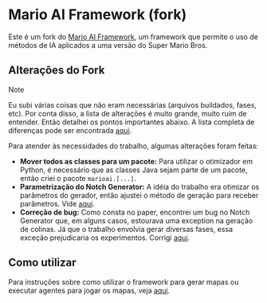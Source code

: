 # Mario AI Framework (fork)
Este é um fork do [Mario AI Framework](https://github.com/amidos2006/Mario-AI-Framework), um framework que permite o uso de métodos de IA aplicados a uma versão do Super Mario Bros.

## Alterações do Fork
> [!NOTE]  
> Eu subi várias coisas que não eram necessárias (arquivos buildados, fases, etc). Por conta disso, a lista de alterações é muito grande, muito ruim de entender. Então detalhei os pontos importantes abaixo. A lista completa de diferenças pode ser encontrada [aqui](https://github.com/VitorPeixoto/Mario-AI-Framework/commit/dc863139c189e3a7502818b0287ea5ac120f5f9d).

Para atender às necessidades do trabalho, algumas alterações foram feitas:
- **Mover todos as classes para um pacote:** Para utilizar o otimizador em Python, é necessário que as classes Java sejam parte de um pacote, então criei o pacote  `marioai.[...]`.
- **Parametrização do Notch Generator:** A idéia do trabalho era otimizar os parâmetros do gerador, então ajustei o método de geração para receber parâmetros. Vide [aqui](https://github.com/VitorPeixoto/Mario-AI-Framework/commit/dc863139c189e3a7502818b0287ea5ac120f5f9d#diff-fe20369f56f515ba8f1e509a90bd7db0a3ab5365dc8de79d1f52b6c1f23e1e03R310-R317).
- **Correção de bug:** Como consta no paper, encontrei um bug no Notch Generator que, em alguns casos, estourava uma exception na geração de colinas. Já que o trabalho envolvia gerar diversas fases, essa exceção prejudicaria os experimentos. Corrigi [aqui](https://github.com/VitorPeixoto/Mario-AI-Framework/commit/dc863139c189e3a7502818b0287ea5ac120f5f9d#diff-fe20369f56f515ba8f1e509a90bd7db0a3ab5365dc8de79d1f52b6c1f23e1e03R143).

## Como utilizar
Para instruções sobre como utilizar o framework para gerar mapas ou executar agentes para jogar os mapas, veja [aqui](https://github.com/amidos2006/Mario-AI-Framework#how-to-use).
